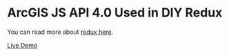 # ArcGIS JS API 4.0 Used in DIY Redux

You can read more about [redux here](http://redux.js.org/).


[Live Demo](http://odoe.github.io/esrijs4-redux/)